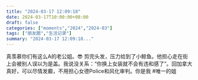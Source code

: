 ```yaml
---
title: "2024-03-17 12:09:18"
date: 2024-03-17T10:00:00+08:00
draft: false
categories: ["moments","2024","2024-03"]
tags: ["朋友圈","生活记录"]
summary: "2024-03-17 12:09:18..."
---
```


真羡慕你们有这么A的老公姐。😎
​
​剪完头发，压力给到了小鲸鱼。他担心走在街上会被别人误以为是盖。我说没关系：“你换上女装就不会有违和感了”。回加拿大真好，可以尽情发癫，不用担心女德Police和风化审判。
​
你是我 ​#唯一的姐


